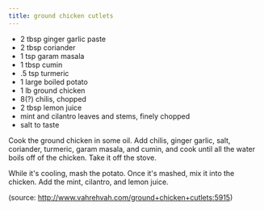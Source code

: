 ```yaml
---
title: ground chicken cutlets
---
```


* 2 tbsp ginger garlic paste
* 2 tbsp coriander
* 1 tsp garam masala
* 1 tbsp cumin
* .5 tsp turmeric
* 1 large boiled potato
* 1 lb ground chicken
* 8(?) chilis, chopped
* 2 tbsp lemon juice
* mint and cilantro leaves and stems, finely chopped
* salt to taste

Cook the ground chicken in some oil. Add chilis, ginger garlic, salt,
coriander, turmeric, garam masala, and cumin, and cook until all the water
boils off of the chicken. Take it off the stove.

While it's cooling, mash the potato. Once it's mashed, mix it into the chicken.
Add the mint, cilantro, and lemon juice.

(source: http://www.vahrehvah.com/ground+chicken+cutlets:5915)
